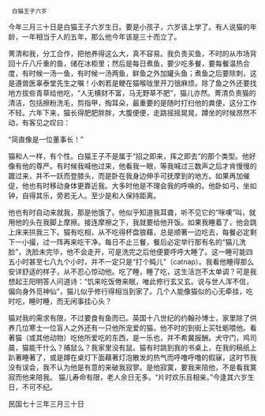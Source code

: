      白猫王子六岁 

   今年三月三十日是白猫王子六岁生日。要是小孩子，六岁该上学了。有人说猫的年龄，一年相当于人的五年，那么他今年该是三十而立了。 

   菁清和我，分工合作，把他养得这么大，真不容易。我负责买鱼，不时的从市场背回十斤八斤重的鱼，储在冰柜里；然后是每日煮鱼，要少吃多餐，要每餐温热合度，有时候一汤一鱼，有时候一汤两鱼，鲜鱼之外加罐头鱼；煮鱼之后要除刺，这是遵兽医辜泰堂先生之嘱！小刺若是鲠在猫喉咙里开刀很麻烦。除了鱼之外还要找地方拔些青草给他吃，“人无横财不富，马无野草不肥”，猫儿亦然。菁清负责猫的清洁，包括擦粉洗毛，剪指甲，掏耳朵，最重要的是随时打扫他的粪便，这分工作不轻。六年下来，猫长得肥肥胖胖，大腹便便，走路摇摇晃晃，蹲坐的时候昂然不动，有客见之叹曰： 

   “简直像是一位董事长！” 

   猫和人一样，有个性。白猫王子不是属于“招之即来，挥之即去”的那个类型。他好像有他的尊严。有时候我喊他过来，他看我一眼，等我喊过三数声之后才肯慢慢的踱过来，并不一跃而登膝头，而是卧在我身边伸手可抚摩到的地方。如果再加催促，他也有时移动身体更靠近我。大多时他是不理会我的呼唤的。他卧如弓，坐如钟，自得其乐，旁若无人。至少是和人保持距离。 

   他也有时自动来就我，那是他饿了。他似乎知道我耳聋，听不见它的“咪噢”叫，就用他的头在我脚上摩擦。接连摩擦之下，我就要给他开饭。如果我睡着了，他会跳上床来拱我三下。猫有吃相，从不吃得杯盘狼藉，总是顺著一边吃去，每餐必定剩下一小撮，过一阵再来吃干净。每日不止三餐，餐后必定举行那有名的“猫儿洗脸”，洗脸未完毕，他不会走开，可是洗完之后他便要呼呼大睡了。这一睡可能四五小时甚至七八九个小时，并不一定只是“打个盹儿”（catnap）。我看他睡得那么安详舒适的样子，从不忍心惊动他。吃了睡，睡了吃，这生活岂不太单调？可是我想起王阳明答人问道诗：“饥来吃饭倦来眠，唯此修行玄又玄。说与世人浑不信，偏向身外觅神仙”，猫儿似乎修行得相当到家了。几个人能像猫似的心无牵挂，吃时吃，睡时睡，而无闲事挂心头？ 

   猫对我的需求有限，不过要食有鱼而已。英国十八世纪的约翰孙博士，家里除了供养几位寒士一位盲人之外还有一只他所宠爱的猫，他不时的到街上买牡蛎喂他。看著猫（或其他动物）吃他所爱吃的东西，是一乐也，并不希冀报酬。犬守门，鸡司晨，猫能干什么？捕鼠么？我家里没有鼠。猫有时跳到我的书桌上，在我的稿纸上趴著睡著了，或是蹲在桌灯下面藉著灯泡散发的热气而呼噜呼噜的假寐，这时节我没有误会，我不认为他是有意的来破我寂寥。是他寂寞，要我来陪他，不是看我寞寂而他来陪我。  猫儿寿命有限，老人余日无多。“片时欢乐且相亲。”今逢其六岁生日，不可不纪。 

   民国七十三年三月三十日 

